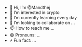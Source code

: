 - 👋 Hi, I’m @Mandthej
- 👀 I’m interested in crypto
- 🌱 I’m currently learning every day
- 💞️ I’m looking to collaborate on ...
- 📫 How to reach me ...
- 😄 Pronouns: ...
- ⚡ Fun fact: ...

<!---
Mandthej/Mandthej is a ✨ special ✨ repository because its `README.md` (this file) appears on your GitHub profile.
You can click the Preview link to take a look at your changes.
--->
